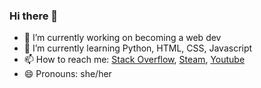 ### Hi there 👋

- 🔭 I’m currently working on becoming a web dev
- 🌱 I’m currently learning Python, HTML, CSS, Javascript
- 📫 How to reach me: [Stack Overflow](https://stackoverflow.com/users/17801599/alice), [Steam](https://steamcommunity.com/id/romanian1212123), [Youtube](https://www.youtube.com/channel/UCSYe7g7vYU3ITa7U119Nsbg)
- 😄 Pronouns: she/her
